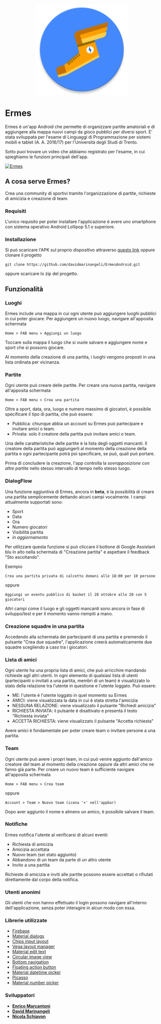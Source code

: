 <p align="center">
  <img width="300" height="300" src="https://raw.githubusercontent.com/davidmarinangeli/ErmesAndroid/master/app/src/main/res/mipmap-xxxhdpi/ic_launcher_round.png">
</p>

# Ermes

Ermes è un'app Android che permette di organizzare partite amatoriali e di aggiungere alla mappa nuovi campi da gioco pubblici per diversi sport.
E' stata sviluppata per l'esame di Linguaggi di Programmazione per sistemi mobili e tablet (A. A. 2016/17) per l'Università degli Studi di Trento.

Sotto puoi trovare un video che abbiamo registrato per l'esame, in cui spieghiamo le funzioni principali dell'app.

[![Ermes](https://img.youtube.com/vi/wW6gEjOrKO0/1.jpg)](https://www.youtube.com/watch?v=wW6gEjOrKO0)


## A cosa serve Ermes? 

Crea una community di sportivi tramite l'organizzazione di partite, richieste di amicizia e creazione di team.

### Requisiti

L'unico requisito per poter installare l'applicazione è avere uno smartphone con sistema operativo Android Lollipop 5.1 o superiore.

### Installazione

Si può scaricare l'APK sul proprio dispositivo attraverso 
 [questo link](https://drive.google.com/file/d/1r_BN19eDrULXr4I1pwZAl1fveYB3W2oz/view?usp=sharing) oppure clonare il progetto

```
git clone https://github.com/davidmarinangeli/ErmesAndroid.git
```

oppure scaricare lo zip del progetto.

## Funzionalità

### Luoghi

Ermes include una mappa in cui ogni utente può aggiungere luoghi pubblici in cui poter giocare.
Per aggiungere un nuovo luogo, navigare all'apposita schermata

```
Home > FAB menu > Aggiungi un luogo
```

Toccare sulla mappa il luogo che si vuole salvare e aggiungere nome e sport che si possono giocare.

Al momento della creazione di una partita, i luoghi vengono proposti in una lista ordinata per vicinanza.

### Partite

Ogni utente può creare delle partite.
Per creare una nuova partita, navigare all'apposita schermata

```
Home > FAB menu > Crea una partita
```

Oltre a sport, data, ora, luogo e numero massimo di giocatori, è possibile specificare il tipo di partita, che può essere:

* Pubblica: chiunque abbia un account su Ermes può partecipare e invitare amici o team.
* Privata: solo il creatore della partita può invitare amici o team.

Una delle caratteristiche delle partite è la lista degli oggetti mancanti.
Il creatore della partita può aggiungerli al momento della creazione della partita e ogni partecipante potrà poi specificare, se può, quali può
portare.

Prima di concludere la creazione, l'app controlla la *sovrapposizione con altre partite* nello stesso intervallo di tempo nello stesso luogo.

### DialogFlow

Una funzione aggiuntiva di Ermes, ancora in **beta**, è la possibilità di creare una partita semplicemente dettando alcuni campi vocalmente.
I campi attualmente supportati sono: 
* Sport
* Data
* Ora
* Numero giocatori
* Visibilità partita
* _in aggiornamento_

Per utilizzare questa funzione si può cliccare il bottone di Google Assistant blu in alto nella schermata di "Creazione partita" e aspettare il feedback "Sto ascoltando".

Esempio

```
Crea una partita privata di calcetto domani alle 18:00 per 10 persone
```
oppure
```
Aggiungi un evento pubblico di basket il 28 ottobre alle 20 con 5 giocatori
```

Altri campi come il luogo e gli oggetti mancanti sono ancora in fase di sviluppo/test e per il momento vanno riempiti a mano.

### Creazione squadre in una partita

Accedendo alla schermata dei partecipanti di una partita e premendo il pulsante "Crea due squadre", l'applicazione creerà automaticamente due squadre
scegliendo a caso tra i giocatori.

### Lista di amici

Ogni utente ha una propria lista di amici, che può arricchire mandando richieste agli altri utenti.
In ogni elemento di qualsiasi lista di utenti (partecipanti o invitati a una partita, membri di un team) è visualizzato lo stato della relazione
tra l'utente in questione e l'utente loggato. Può essere:

* ME: l'utente è l'utente loggato in quel momento su Ermes
* AMICI: viene visualizzata la data in cui è stata stretta l'amicizia
* NESSUNA RELAZIONE: viene visualizzato il pulsante "Richiedi amicizia"
* RICHIESTA INVIATA: il pulsante è disattivato e presenta il testo "Richiesta inviata"
* ACCETTA RICHIESTA: viene visualizzato il pulsante "Accetta richiesta"

Avere amici è fondamentale per poter creare team o invitare persone a una partita.

### Team

Ogni utente può avere i propri team, in cui può venire aggiunto dall'amico creatore del team al momento della creazione oppure da altri amici che ne
fanno già parte.
Per creare un nuovo team è sufficiente navigare all'apposita schermata

```
Home > FAB menu > Crea team
```
oppure
```
Account > Team > Nuovo team (icona '+' nell'appbar)
```

Dopo aver aggiunto il nome e almeno un amico, è possibile salvare il team.

### Notifiche

Ermes notifica l'utente al verificarsi di alcuni eventi:

* Richiesta di amicizia
* Amicizia accettata
* Nuovo team (sei stato aggiunto)
* Abbandono di un team da parte di un altro utente
* Invito a una partita

Richieste di amicizia e inviti alle partite possono essere accettati o rifiutati direttamente dal corpo della notifica.

### Utenti anonimi

Gli utenti che non hanno effettuato il login possono navigare all'interno dell'applicazione, senza poter interagire in alcun modo con essa.

### Librerie utilizzate

* [Firebase](https://firebase.google.com/)
* [Material dialogs](https://github.com/afollestad/material-dialogs)
* [Chips input layout](https://github.com/tylersuehr7/chips-input-layout)
* [Vega layout manager](https://github.com/xmuSistone/VegaLayoutManager)
* [Material edit text](https://github.com/rengwuxian/MaterialEditText)
* [Circular image view](https://github.com/lopspower/CircularImageView)
* [Bottom navigation](https://github.com/aurelhubert/ahbottomnavigation)
* [Floating action button](https://github.com/Clans/FloatingActionButton)
* [Material datetime picker](https://github.com/wdullaer/MaterialDateTimePicker)
* [Picasso](http://square.github.io/picasso/)
* [Material number picker](https://github.com/KasualBusiness/MaterialNumberPicker)

### Sviluppatori

* [**Enrico Marcantoni**](https://github.com/mpcicco)
* [**David Marinangeli**](https://github.com/davidmarinangeli)
* [**Nicola Schiavon**](https://github.com/nicolaburetta)

